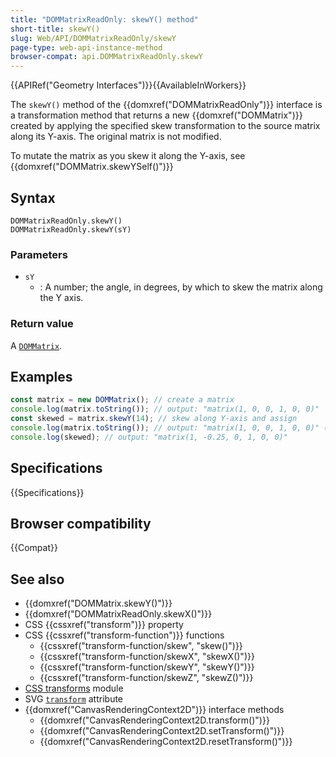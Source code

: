 ```yaml
---
title: "DOMMatrixReadOnly: skewY() method"
short-title: skewY()
slug: Web/API/DOMMatrixReadOnly/skewY
page-type: web-api-instance-method
browser-compat: api.DOMMatrixReadOnly.skewY
---
```


{{APIRef("Geometry Interfaces")}}{{AvailableInWorkers}}

The `skewY()` method of the {{domxref("DOMMatrixReadOnly")}} interface is a transformation method that returns a new {{domxref("DOMMatrix")}} created by applying the specified skew transformation to the source matrix along its Y-axis. The original matrix is not modified.

To mutate the matrix as you skew it along the Y-axis, see {{domxref("DOMMatrix.skewYSelf()")}}

## Syntax

```js-nolint
DOMMatrixReadOnly.skewY()
DOMMatrixReadOnly.skewY(sY)
```

### Parameters

- `sY`
  - : A number; the angle, in degrees, by which to skew the matrix along the Y axis.

### Return value

A [`DOMMatrix`](/en-US/docs/Web/API/DOMMatrix).

## Examples

```js
const matrix = new DOMMatrix(); // create a matrix
console.log(matrix.toString()); // output: "matrix(1, 0, 0, 1, 0, 0)"
const skewed = matrix.skewY(14); // skew along Y-axis and assign
console.log(matrix.toString()); // output: "matrix(1, 0, 0, 1, 0, 0)" (unchanged)
console.log(skewed); // output: "matrix(1, -0.25, 0, 1, 0, 0)"
```

## Specifications

{{Specifications}}

## Browser compatibility

{{Compat}}

## See also

- {{domxref("DOMMatrix.skewY()")}}
- {{domxref("DOMMatrixReadOnly.skewX()")}}
- CSS {{cssxref("transform")}} property
- CSS {{cssxref("transform-function")}} functions
  - {{cssxref("transform-function/skew", "skew()")}}
  - {{cssxref("transform-function/skewX", "skewX()")}}
  - {{cssxref("transform-function/skewY", "skewY()")}}
  - {{cssxref("transform-function/skewZ", "skewZ()")}}
- [CSS transforms](/en-US/docs/Web/CSS/CSS_transforms) module
- SVG [`transform`](/en-US/docs/Web/SVG/Attribute/transform) attribute
- {{domxref("CanvasRenderingContext2D")}} interface methods
  - {{domxref("CanvasRenderingContext2D.transform()")}}
  - {{domxref("CanvasRenderingContext2D.setTransform()")}}
  - {{domxref("CanvasRenderingContext2D.resetTransform()")}}
